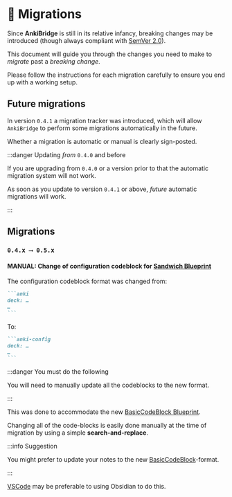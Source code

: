 # 🚦 Migrations

Since **AnkiBridge** is still in its relative infancy, breaking changes may
be introduced (though always compliant with [SemVer 2.0](https://semver.org/)).

This document will guide you through the changes you need to make to *migrate*
past a *breaking change*.

Please follow the instructions for each migration carefully to ensure you end up
with a working setup.

## Future migrations

In version `0.4.1` a migration tracker was introduced, which will allow `AnkiBridge` to
perform some migrations automatically in the future.

Whether a migration is automatic or manual is clearly sign-posted.

:::danger Updating _from_ `0.4.0` and before

If you are upgrading from `0.4.0` or a version prior to that the automatic
migration system will not work.

As soon as you update to version `0.4.1` or above, _future_ automatic migrations
will work.

:::

## Migrations

### `0.4.x ⟶ 0.5.x`

#### MANUAL: Change of configuration codeblock for [Sandwich Blueprint](/blueprints#-sandwich)

The configuration codeblock format was changed from:
````md
```anki
deck: …
…
```
````

To:
````md
```anki-config
deck: …
…
```
````

:::danger You must do the following

You will need to manually update all the codeblocks to the new format.

:::

This was done to accommodate the new [BasicCodeBlock Blueprint](/blueprints#-basiccodeblock).

Changing all of the code-blocks is easily done manually at the time of migration
by using a simple **search-and-replace**.

:::info Suggestion

You might prefer to update your notes to the new [BasicCodeBlock](/blueprints#-basiccodeblock)-format.

:::

[VSCode](https://code.visualstudio.com/) may be preferable to using Obsidian to do this.
